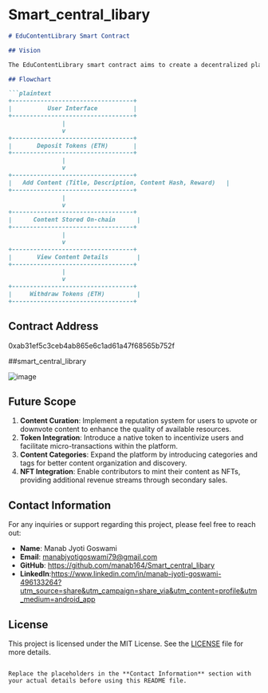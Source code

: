 # Smart_central_libary
```markdown
# EduContentLibrary Smart Contract

## Vision

The EduContentLibrary smart contract aims to create a decentralized platform for sharing and rewarding educational content. Contributors can upload their educational resources, and others can view and reward them in a transparent and immutable manner. By leveraging blockchain technology, this platform ensures fair compensation for content creators and fosters a collaborative learning environment.

## Flowchart

```plaintext
+----------------------------------+
|          User Interface          |
+----------------------------------+
               |
               v
+----------------------------------+
|       Deposit Tokens (ETH)       |
+----------------------------------+
               |
               v
+----------------------------------+
|   Add Content (Title, Description, Content Hash, Reward)   |
+----------------------------------+
               |
               v
+----------------------------------+
|      Content Stored On-chain      |
+----------------------------------+
               |
               v
+----------------------------------+
|       View Content Details        |
+----------------------------------+
               |
               v
+----------------------------------+
|     Withdraw Tokens (ETH)         |
+----------------------------------+
```

## Contract Address

0xab31ef5c3ceb4ab865e6c1ad61a47f68565b752f

##smart_central_library

![image](https://github.com/user-attachments/assets/9eb5c06a-c540-4055-9456-125e859b00da)


## Future Scope

1. **Content Curation**: Implement a reputation system for users to upvote or downvote content to enhance the quality of available resources.
2. **Token Integration**: Introduce a native token to incentivize users and facilitate micro-transactions within the platform.
3. **Content Categories**: Expand the platform by introducing categories and tags for better content organization and discovery.
4. **NFT Integration**: Enable contributors to mint their content as NFTs, providing additional revenue streams through secondary sales.

## Contact Information

For any inquiries or support regarding this project, please feel free to reach out:

- **Name**: Manab Jyoti Goswami
- **Email**: manabjyotigoswami79@gmail.com
- **GitHub**: https://github.com/manab164/Smart_central_libary
- **LinkedIn**:https://www.linkedin.com/in/manab-jyoti-goswami-496133264?utm_source=share&utm_campaign=share_via&utm_content=profile&utm_medium=android_app

## License

This project is licensed under the MIT License. See the [LICENSE](LICENSE) file for more details.
```

Replace the placeholders in the **Contact Information** section with your actual details before using this README file.
